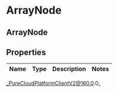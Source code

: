 # ArrayNode

## ArrayNode

## Properties

|Name | Type | Description | Notes|
|------------ | ------------- | ------------- | -------------|



_PureCloudPlatformClientV2@160.0.0_
